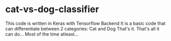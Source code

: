 # cat-vs-dog-classifier

This code is written in Keras with Tensorflow Backend
It is a basic code that can differentiate between 2 categories: Cat and Dog
That's it. That's all it can do... Most of the time atleast...
